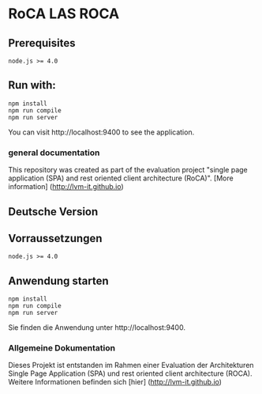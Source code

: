 # RoCA LAS ROCA

## Prerequisites
```
node.js >= 4.0
```

## Run with:

```
npm install
npm run compile
npm run server
```

You can visit http://localhost:9400 to see the application.

### general documentation

This repository was created as part of the evaluation project "single page application (SPA) and rest oriented client architecture (RoCA)". [More information] (http://lvm-it.github.io) 


## Deutsche Version

## Vorraussetzungen
```
node.js >= 4.0
```

## Anwendung starten

```
npm install
npm run compile
npm run server
```
Sie finden die Anwendung unter http://localhost:9400.

### Allgemeine Dokumentation

Dieses Projekt ist entstanden im Rahmen einer Evaluation der Architekturen Single Page Application (SPA) und rest oriented client architecture (ROCA). Weitere Informationen befinden sich [hier] (http://lvm-it.github.io)
